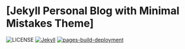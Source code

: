 # [Jekyll Personal Blog with Minimal Mistakes Theme]

![LICENSE](https://img.shields.io/badge/license-MIT-lightgrey.svg)
[![Jekyll](https://img.shields.io/badge/jekyll-%3E%3D%203.7-blue.svg)](https://jekyllrb.com/)
[![pages-build-deployment](https://github.com/vcapillo/vcapillo.github.io/actions/workflows/pages/pages-build-deployment/badge.svg?branch=master)](https://github.com/vcapillo/vcapillo.github.io/actions/workflows/pages/pages-build-deployment)
